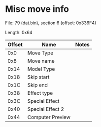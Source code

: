# Misc move info

File: 79 (dat.bin), section 6 (offset: 0x336F4)

Length: 0x64

| Offset | Name | Notes |
| --- | --- | --- |
| 0x0 | Move Type | |
| 0x8 | Move name | |
| 0x14 | Model Type | |
| 0x18 | Skip start | |
| 0x1C | Skip end | |
| 0x38 | Effect type | |
| 0x3C | Special Effect | |
| 0x40 | Special Effect 2 | |
| 0x44 | Computer Preview | |
